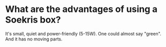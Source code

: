 # What are the advantages of using a Soekris box?

It's small, quiet and power-friendly (5-15W). One could almost say "green". And it has no moving parts.
